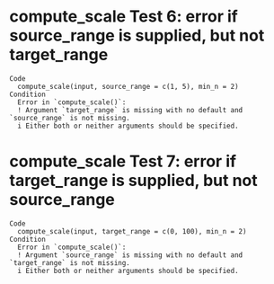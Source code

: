 # compute_scale Test 6: error if source_range is supplied, but not target_range

    Code
      compute_scale(input, source_range = c(1, 5), min_n = 2)
    Condition
      Error in `compute_scale()`:
      ! Argument `target_range` is missing with no default and `source_range` is not missing.
      i Either both or neither arguments should be specified.

# compute_scale Test 7: error if target_range is supplied, but not source_range

    Code
      compute_scale(input, target_range = c(0, 100), min_n = 2)
    Condition
      Error in `compute_scale()`:
      ! Argument `source_range` is missing with no default and `target_range` is not missing.
      i Either both or neither arguments should be specified.

